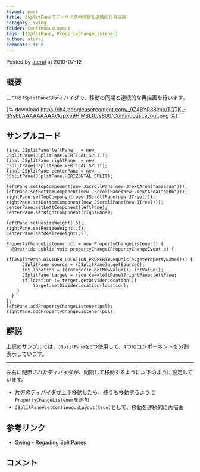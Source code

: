 ```yaml
---
layout: post
title: JSplitPaneでディバイダの移動を連続的に再描画
category: swing
folder: ContinuousLayout
tags: [JSplitPane, PropertyChangeListener]
author: aterai
comments: true
---
```


Posted by [aterai](http://terai.xrea.jp/aterai.html) at 2010-07-12

## 概要
二つの`JSplitPane`のディバイダで、移動の同期と連続的な再描画を行います。

{% download https://lh4.googleusercontent.com/_9Z4BYR88imo/TQTKL-SYs6I/AAAAAAAAAVk/pXv9HlMSLf0/s800/ContinuousLayout.png %}

## サンプルコード
<pre class="prettyprint"><code>final JSplitPane leftPane   = new JSplitPane(JSplitPane.VERTICAL_SPLIT);
final JSplitPane rightPane  = new JSplitPane(JSplitPane.VERTICAL_SPLIT);
final JSplitPane centerPane = new JSplitPane(JSplitPane.HORIZONTAL_SPLIT);

leftPane.setTopComponent(new JScrollPane(new JTextArea("aaaaaaa")));
leftPane.setBottomComponent(new JScrollPane(new JTextArea("bbbb")));
rightPane.setTopComponent(new JScrollPane(new JTree()));
rightPane.setBottomComponent(new JScrollPane(new JTree()));
centerPane.setLeftComponent(leftPane);
centerPane.setRightComponent(rightPane);

leftPane.setResizeWeight(.5);
rightPane.setResizeWeight(.5);
centerPane.setResizeWeight(.5);

PropertyChangeListener pcl = new PropertyChangeListener() {
  @Override public void propertyChange(PropertyChangeEvent e) {
    if(JSplitPane.DIVIDER_LOCATION_PROPERTY.equals(e.getPropertyName())) {
      JSplitPane source = (JSplitPane)e.getSource();
      int location = ((Integer)e.getNewValue()).intValue();
      JSplitPane target = (source==leftPane)?rightPane:leftPane;
      if(location != target.getDividerLocation())
          target.setDividerLocation(location);
    }
  }
};
leftPane.addPropertyChangeListener(pcl);
rightPane.addPropertyChangeListener(pcl);
</code></pre>

## 解説
上記のサンプルでは、`JSplitPane`を`3`つ使用して、`4`つのコンポーネントを分割表示しています。

- - - -
左右に配置されたディバイダが、同期して移動するように以下のように設定しています。

- 片方のディバイダが上下移動したら、残りも移動するように`PropertyChangeListener`を追加
- `JSplitPane#setContinuousLayout(true)`として、移動を連続的に再描画

<!-- dummy comment line for breaking list -->

## 参考リンク
- [Swing - Regading SplitPanes](https://forums.oracle.com/thread/1376808)

<!-- dummy comment line for breaking list -->

## コメント
